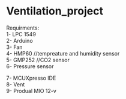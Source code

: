 # Ventilation_project

Requirments:\
1- LPC 1549\
2- Arduino\
3- Fan\
4- HMP60                      //tempreature and humidity sensor\
5- GMP252                      //CO2 sensor\
6- Pressure sensor




7- MCUXpresso IDE\
8- Vent\
9- Produal MIO 12-v
